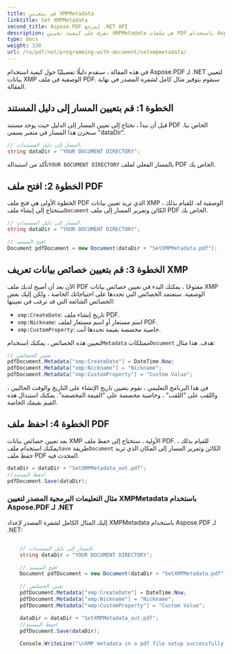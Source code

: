 ```yaml
---
title: قم بتعيين XMPMetadata
linktitle: Set XMPMetadata
second_title: Aspose.PDF لمرجع .NET API
description: تعرف على كيفية تعيين XMPMetadata في ملفات PDF باستخدام Aspose.PDF لـ .NET. اتبع هذا الدليل المفصل خطوة بخطوة.
type: docs
weight: 330
url: /ru/pdf/net/programming-with-document/setxmpmetadata/
---
```

في هذه المقالة ، سنقدم دليلًا تفصيليًا حول كيفية استخدام Aspose.PDF لـ .NET لتعيين بيانات XMP الوصفية في ملف PDF. سنقوم بتوفير مثال كامل لشفرة المصدر في نهاية المقالة.

## الخطوة 1: قم بتعيين المسار إلى دليل المستند

قبل أن نبدأ ، نحتاج إلى تعيين المسار إلى الدليل حيث يوجد مستند PDF الخاص بنا. سنخزن هذا المسار في متغير يسمى "dataDir".

```csharp
// المسار إلى دليل المستندات.
string dataDir = "YOUR DOCUMENT DIRECTORY";
```

 تأكد من استبداله`YOUR DOCUMENT DIRECTORY` بالمسار الفعلي لملف PDF الخاص بك.

## الخطوة 2: افتح ملف PDF

الخطوة الأولى هي فتح ملف PDF الذي تريد تعيين بيانات XMP الوصفية له. للقيام بذلك ، ستحتاج إلى إنشاء ملف`Document` الكائن وتمرير المسار إلى ملف PDF الخاص بك.

```csharp
// المسار إلى دليل المستندات.
string dataDir = "YOUR DOCUMENT DIRECTORY";

// افتح المستند
Document pdfDocument = new Document(dataDir + "SetXMPMetadata.pdf");
```

## الخطوة 3: قم بتعيين خصائص بيانات تعريف XMP

الآن بعد أن أصبح لديك ملف PDF مفتوحًا ، يمكنك البدء في تعيين خصائص بيانات XMP الوصفية. ستعتمد الخصائص التي تحددها على احتياجاتك الخاصة ، ولكن إليك بعض الخصائص الشائعة التي قد ترغب في تعيينها:

- `xmp:CreateDate`: تاريخ إنشاء ملف PDF.
- `xmp:Nickname`: اسم مستعار أو اسم مستعار لملف PDF.
- `xmp:CustomProperty`: خاصية مخصصة بقيمة تحددها أنت.

 لتعيين هذه الخصائص ، يمكنك استخدام`Metadata` ممتلكات`Document` هدف. هذا مثال:

```csharp
// تعيين الخصائص
pdfDocument.Metadata["xmp:CreateDate"] = DateTime.Now;
pdfDocument.Metadata["xmp:Nickname"] = "Nickname";
pdfDocument.Metadata["xmp:CustomProperty"] = "Custom Value";
```

في هذا البرنامج التعليمي ، نقوم بتعيين تاريخ الإنشاء على التاريخ والوقت الحاليين ، واللقب على "اللقب" ، وخاصية مخصصة على "القيمة المخصصة". يمكنك استبدال هذه القيم بقيمك الخاصة.

## الخطوة 4: احفظ ملف PDF

 بعد تعيين خصائص بيانات XMP الأولية ، ستحتاج إلى حفظ ملف PDF. للقيام بذلك ، يمكنك استخدام ملف`Save` طريقة`Document` الكائن وتمرير المسار إلى المكان الذي تريد حفظ ملف PDF المحدث فيه.

```csharp
dataDir = dataDir + "SetXMPMetadata_out.pdf";
//احفظ المستند
pdfDocument.Save(dataDir);
```

### مثال التعليمات البرمجية المصدر لتعيين XMPMetadata باستخدام Aspose.PDF لـ .NET

إليك المثال الكامل لشفرة المصدر لإعداد XMPMetadata باستخدام Aspose.PDF لـ .NET:

```csharp

	// المسار إلى دليل المستندات.
	string dataDir = "YOUR DOCUMENT DIRECTORY";

	// افتح المستند
	Document pdfDocument = new Document(dataDir + "SetXMPMetadata.pdf");

	// تعيين الخصائص
	pdfDocument.Metadata["xmp:CreateDate"] = DateTime.Now;
	pdfDocument.Metadata["xmp:Nickname"] = "Nickname";
	pdfDocument.Metadata["xmp:CustomProperty"] = "Custom Value";

	dataDir = dataDir + "SetXMPMetadata_out.pdf";
	//احفظ المستند
	pdfDocument.Save(dataDir);
	
	Console.WriteLine("\nXMP metadata in a pdf file setup successfully.\nFile saved at " + dataDir);

```
